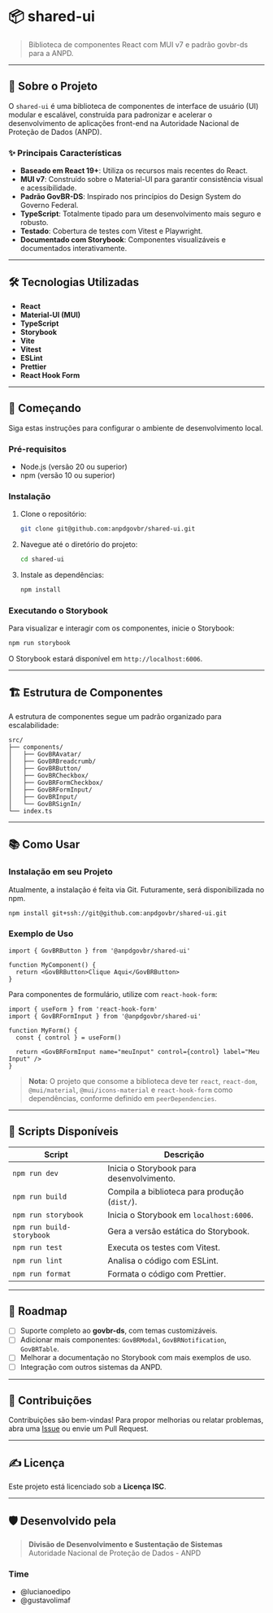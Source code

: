 # 📦 shared-ui

> Biblioteca de componentes React com MUI v7 e padrão govbr-ds para a ANPD.

---

## 🚀 Sobre o Projeto

O `shared-ui` é uma biblioteca de componentes de interface de usuário (UI) modular e escalável, construída para padronizar e acelerar o desenvolvimento de aplicações front-end na Autoridade Nacional de Proteção de Dados (ANPD).

### ✨ Principais Características

- **Baseado em React 19+**: Utiliza os recursos mais recentes do React.
- **MUI v7**: Construído sobre o Material-UI para garantir consistência visual e acessibilidade.
- **Padrão GovBR-DS**: Inspirado nos princípios do Design System do Governo Federal.
- **TypeScript**: Totalmente tipado para um desenvolvimento mais seguro e robusto.
- **Testado**: Cobertura de testes com Vitest e Playwright.
- **Documentado com Storybook**: Componentes visualizáveis e documentados interativamente.

---

## 🛠️ Tecnologias Utilizadas

- **React**
- **Material-UI (MUI)**
- **TypeScript**
- **Storybook**
- **Vite**
- **Vitest**
- **ESLint**
- **Prettier**
- **React Hook Form**

---

## 🏁 Começando

Siga estas instruções para configurar o ambiente de desenvolvimento local.

### Pré-requisitos

- Node.js (versão 20 ou superior)
- npm (versão 10 ou superior)

### Instalação

1.  Clone o repositório:
    ```bash
    git clone git@github.com:anpdgovbr/shared-ui.git
    ```
2.  Navegue até o diretório do projeto:
    ```bash
    cd shared-ui
    ```
3.  Instale as dependências:
    ```bash
    npm install
    ```

### Executando o Storybook

Para visualizar e interagir com os componentes, inicie o Storybook:

```bash
npm run storybook
```

O Storybook estará disponível em `http://localhost:6006`.

---

## 🏗️ Estrutura de Componentes

A estrutura de componentes segue um padrão organizado para escalabilidade:

```
src/
├── components/
│   ├── GovBRAvatar/
│   ├── GovBRBreadcrumb/
│   ├── GovBRButton/
│   ├── GovBRCheckbox/
│   ├── GovBRFormCheckbox/
│   ├── GovBRFormInput/
│   ├── GovBRInput/
│   └── GovBRSignIn/
└── index.ts
```

---

## 📚 Como Usar

### Instalação em seu Projeto

Atualmente, a instalação é feita via Git. Futuramente, será disponibilizada no npm.

```bash
npm install git+ssh://git@github.com:anpdgovbr/shared-ui.git
```

### Exemplo de Uso

```tsx
import { GovBRButton } from '@anpdgovbr/shared-ui'

function MyComponent() {
  return <GovBRButton>Clique Aqui</GovBRButton>
}
```

Para componentes de formulário, utilize com `react-hook-form`:

```tsx
import { useForm } from 'react-hook-form'
import { GovBRFormInput } from '@anpdgovbr/shared-ui'

function MyForm() {
  const { control } = useForm()

  return <GovBRFormInput name="meuInput" control={control} label="Meu Input" />
}
```

> **Nota:** O projeto que consome a biblioteca deve ter `react`, `react-dom`, `@mui/material`, `@mui/icons-material` e `react-hook-form` como dependências, conforme definido em `peerDependencies`.

---

## 🔧 Scripts Disponíveis

| Script                    | Descrição                                     |
| ------------------------- | --------------------------------------------- |
| `npm run dev`             | Inicia o Storybook para desenvolvimento.      |
| `npm run build`           | Compila a biblioteca para produção (`dist/`). |
| `npm run storybook`       | Inicia o Storybook em `localhost:6006`.       |
| `npm run build-storybook` | Gera a versão estática do Storybook.          |
| `npm run test`            | Executa os testes com Vitest.                 |
| `npm run lint`            | Analisa o código com ESLint.                  |
| `npm run format`          | Formata o código com Prettier.                |

---

## 📝 Roadmap

- [ ] Suporte completo ao **govbr-ds**, com temas customizáveis.
- [ ] Adicionar mais componentes: `GovBRModal`, `GovBRNotification`, `GovBRTable`.
- [ ] Melhorar a documentação no Storybook com mais exemplos de uso.
- [ ] Integração com outros sistemas da ANPD.

---

## 🚀 Contribuições

Contribuições são bem-vindas! Para propor melhorias ou relatar problemas, abra uma [Issue](https://github.com/anpdgovbr/shared-ui/issues) ou envie um Pull Request.

---

## ✍️ Licença

Este projeto está licenciado sob a **Licença ISC**.

---

## 🛡 Desenvolvido pela

> **Divisão de Desenvolvimento e Sustentação de Sistemas**  
> Autoridade Nacional de Proteção de Dados - ANPD

### Time

- @lucianoedipo
- @gustavolimaf
